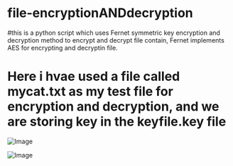 # file-encryptionANDdecryption
#this is a python script which uses Fernet symmetric key encryption and decryption method to encrypt and decrypt file contain, Fernet implements AES for encrypting and 
 decryptin file.
# Here i hvae used a file called mycat.txt as my test file for encryption and decryption, and we are storing key in the keyfile.key file


![Image](https://github.com/user-attachments/assets/0b4975af-79b6-438f-ba2d-ef633de0d835)

![Image](https://github.com/user-attachments/assets/ed89072b-e9af-4c1f-a684-41fc9c0317b6)
